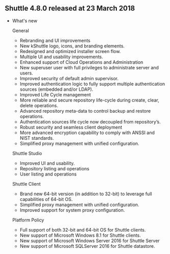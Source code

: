 ## Shuttle 4.8.0 released at 23 March 2018

- What's new

  General
    - Rebranding and UI improvements
    - New kShuttle logo, icons, and branding elements.
    - Redesigned and optimized installer screen flow.
    - Multiple UI and usability improvements.
    - Enhanced support of Cloud Operations and Administration
    - New superuser user with full privileges to administrate server and users.
    - Improved security of default admin supervisor.
    - Improved authentication logic to fully support multiple authentication sources (embedded and/or LDAP).
    - Improved Life Cycle management
    - More reliable and secure repository life-cycle during create, clear, delete operations.
    - Advanced repository meta-data to control backup and restore operations.
    - Authentication sources life cycle now decoupled from repository’s.
    - Robust security and seamless client deployment
    - More advanced encryption capability to comply with ANSSI and NIST standards.
    - Simplified proxy management with unified configuration.

  Shuttle Studio
    - Improved UI and usability.
    - Repository listing and operations
    - User listing and operations

  Shuttle Client
    - Brand new 64-bit version (in addition to 32-bit) to leverage full capabilities of 64-bit OS.
    - Simplified proxy management with unified configuration.
    - Improved support for system proxy configuration.

  Platform Policy
  - Full support of both 32-bit and 64-bit OS for Shuttle clients.
  - New support of Microsoft Windows 8.1 for Shuttle clients.
  - New support of Microsoft Windows Server 2016 for Shuttle Server
  - New support of Microsoft SQLServer 2016 for Shuttle datastore.